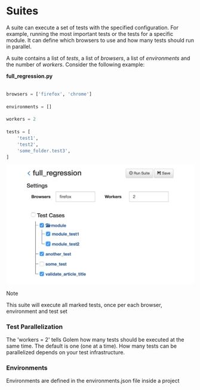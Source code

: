 Suites
==================================================

A suite can execute a set of tests with the specified configuration.
For example, running the most important tests or the tests for a specific module.
It can define which browsers to use and how many tests should run in parallel.

A suite contains a list of *tests*, a list of *browsers*, a list of *environments* and the number of *workers*. Consider the following example:

**full_regression.py**
```python

browsers = ['firefox', 'chrome']

environments = []

workers = 2

tests = [
    'test1',
    'test2',
    'some_folder.test3',
]

```

<img class="border-image" src="_static/img/suite-example.png">

<div class="admonition note">
    <p class="first admonition-title">Note</p>
    <p>This suite will execute all marked tests, once per each browser, environment and test set</p>
</div>


### Test Parallelization

The 'workers = 2' tells Golem how many tests should be executed at the same time. The default is one (one at a time). How many tests can be parallelized depends on your test infrastructure.


### Environments

Environments are defined in the environments.json file inside a project
